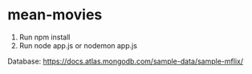 # mean-movies

1. Run npm install
2. Run node app.js or nodemon app.js

Database: https://docs.atlas.mongodb.com/sample-data/sample-mflix/
